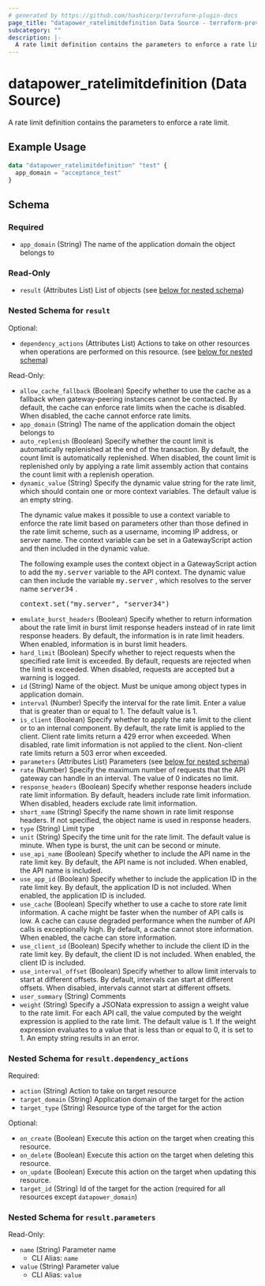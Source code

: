 ```yaml
---
# generated by https://github.com/hashicorp/terraform-plugin-docs
page_title: "datapower_ratelimitdefinition Data Source - terraform-provider-datapower"
subcategory: ""
description: |-
  A rate limit definition contains the parameters to enforce a rate limit.
---
```


# datapower_ratelimitdefinition (Data Source)

A rate limit definition contains the parameters to enforce a rate limit.

## Example Usage

```terraform
data "datapower_ratelimitdefinition" "test" {
  app_domain = "acceptance_test"
}
```

<!-- schema generated by tfplugindocs -->
## Schema

### Required

- `app_domain` (String) The name of the application domain the object belongs to

### Read-Only

- `result` (Attributes List) List of objects (see [below for nested schema](#nestedatt--result))

<a id="nestedatt--result"></a>
### Nested Schema for `result`

Optional:

- `dependency_actions` (Attributes List) Actions to take on other resources when operations are performed on this resource. (see [below for nested schema](#nestedatt--result--dependency_actions))

Read-Only:

- `allow_cache_fallback` (Boolean) Specify whether to use the cache as a fallback when gateway-peering instances cannot be contacted. By default, the cache can enforce rate limits when the cache is disabled. When disabled, the cache cannot enforce rate limits.
- `app_domain` (String) The name of the application domain the object belongs to
- `auto_replenish` (Boolean) Specify whether the count limit is automatically replenished at the end of the transaction. By default, the count limit is automatically replenished. When disabled, the count limit is replenished only by applying a rate limit assembly action that contains the count limit with a replenish operation.
- `dynamic_value` (String) Specify the dynamic value string for the rate limit, which should contain one or more context variables. The default value is an empty string. <p>The dynamic value makes it possible to use a context variable to enforce the rate limit based on parameters other than those defined in the rate limit scheme, such as a username, incoming IP address, or server name. The context variable can be set in a GatewayScript action and then included in the dynamic value.</p><p>The following example uses the context object in a GatewayScript action to add the <tt>my.server</tt> variable to the API context. The dynamic value can then include the variable <tt>my.server</tt> , which resolves to the server name <tt>server34</tt> .</p><p><tt>context.set("my.server", "server34")</tt></p>
- `emulate_burst_headers` (Boolean) Specify whether to return information about the rate limit in burst limit response headers instead of in rate limit response headers. By default, the information is in rate limit headers. When enabled, information is in burst limit headers.
- `hard_limit` (Boolean) Specify whether to reject requests when the specified rate limit is exceeded. By default, requests are rejected when the limit is exceeded. When disabled, requests are accepted but a warning is logged.
- `id` (String) Name of the object. Must be unique among object types in application domain.
- `interval` (Number) Specify the interval for the rate limit. Enter a value that is greater than or equal to 1. The default value is 1.
- `is_client` (Boolean) Specify whether to apply the rate limit to the client or to an internal component. By default, the rate limit is applied to the client. Client rate limits return a 429 error when exceeded. When disabled, rate limit information is not applied to the client. Non-client rate limits return a 503 error when exceeded.
- `parameters` (Attributes List) Parameters (see [below for nested schema](#nestedatt--result--parameters))
- `rate` (Number) Specify the maximum number of requests that the API gateway can handle in an interval. The value of 0 indicates no limit.
- `response_headers` (Boolean) Specify whether response headers include rate limit information. By default, headers include rate limit information. When disabled, headers exclude rate limit information.
- `short_name` (String) Specify the name shown in rate limit response headers. If not specified, the object name is used in response headers.
- `type` (String) Limit type
- `unit` (String) Specify the time unit for the rate limit. The default value is minute. When type is burst, the unit can be second or minute.
- `use_api_name` (Boolean) Specify whether to include the API name in the rate limit key. By default, the API name is not included. When enabled, the API name is included.
- `use_app_id` (Boolean) Specify whether to include the application ID in the rate limit key. By default, the application ID is not included. When enabled, the application ID is included.
- `use_cache` (Boolean) Specify whether to use a cache to store rate limit information. A cache might be faster when the number of API calls is low. A cache can cause degraded performance when the number of API calls is exceptionally high. By default, a cache cannot store information. When enabled, the cache can store information.
- `use_client_id` (Boolean) Specify whether to include the client ID in the rate limit key. By default, the client ID is not included. When enabled, the client ID is included.
- `use_interval_offset` (Boolean) Specify whether to allow limit intervals to start at different offsets. By default, intervals can start at different offsets. When disabled, intervals cannot start at different offsets.
- `user_summary` (String) Comments
- `weight` (String) Specify a JSONata expression to assign a weight value to the rate limit. For each API call, the value computed by the weight expression is applied to the rate limit. The default value is 1. If the weight expression evaluates to a value that is less than or equal to 0, it is set to 1. An empty string results in an error.

<a id="nestedatt--result--dependency_actions"></a>
### Nested Schema for `result.dependency_actions`

Required:

- `action` (String) Action to take on target resource
- `target_domain` (String) Application domain of the target for the action
- `target_type` (String) Resource type of the target for the action

Optional:

- `on_create` (Boolean) Execute this action on the target when creating this resource.
- `on_delete` (Boolean) Execute this action on the target when deleting this resource.
- `on_update` (Boolean) Execute this action on the target when updating this resource.
- `target_id` (String) Id of the target for the action (required for all resources except `datapower_domain`)


<a id="nestedatt--result--parameters"></a>
### Nested Schema for `result.parameters`

Read-Only:

- `name` (String) Parameter name
  - CLI Alias: `name`
- `value` (String) Parameter value
  - CLI Alias: `value`
